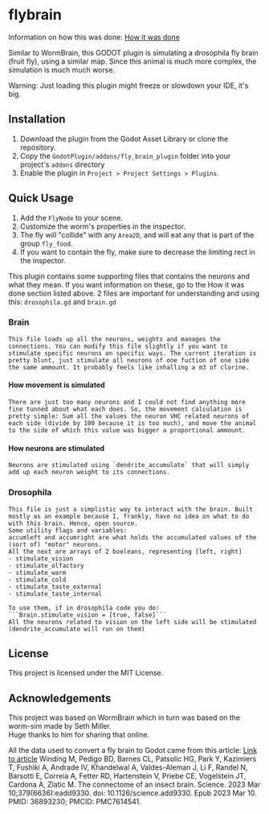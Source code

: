 # flybrain
Information on how this was done: [How it was done](./DataProcessing/README.md)

Similar to WormBrain, this GODOT plugin is simulating a drosophila fly brain (fruit fly), using a similar map. Since this animal is much more complex, the simulation is much much worse.

Warning: Just loading this plugin might freeze or slowdown your IDE, it's big.

## Installation
1. Download the plugin from the Godot Asset Library or clone the repository.
2. Copy the `GodotPlugin/addons/fly_brain_plugin` folder into your project's `addons` directory
3. Enable the plugin in `Project > Project Settings > Plugins`.

## Quick Usage
1. Add the `FlyNode` to your scene.
2. Customize the worm's properties in the inspector.
3. The fly will "collide" with any `Area2D`, and will eat any that is part of the group `fly_food`.
4. If you want to contain the fly, make sure to decrease the limiting rect in the inspector.

This plugin contains some supporting files that contains the neurons and what they mean. If you want information on these, go to the How it was done section listed above.
 2 files are important for understanding and using this:
 `drosophila.gd` and `brain.gd`

### Brain
    This file loads up all the neurons, weights and manages the connections. You can modify this file slightly if you want to stimulate specific neurons on specific ways. The current iteration is pretty blunt, just stimulate all neurons of one fuction of one side the same ammount. It probably feels like inhalling a m3 of clorine.

#### How movement is simulated
    There are just too many neurons and I could not find anything more fine tunned about what each does. So, the movement calculation is pretty simple: Sum all the values the neuron VHC related neurons of each side (divide by 100 because it is too much), and move the animal to the side of which this value was bigger a proportional ammount.

#### How neurons are stimulated
    Neurons are stimulated using `dendrite_accumulate` that will simply add up each neuron weight to its connections.
 
####
### Drosophila
    This file is just a simplistic way to interact with the brain. Built mostly as an example because I, frankly, have no idea on what to do with this brain. Hence, open source.
    Some utility flags and variables:
    accumleft and accumright are what holds the accumulated values of the (sort of) "motor" neurons. 
    All the next are arrays of 2 booleans, representing [left, right]
    - stimulate_vision
    - stimulate_olfactory
    - stimulate_warm
    - stimulate_cold
    - stimulate_taste_external
    - stimulate_taste_internal

    To use them, if in drosophila code you do: 
    ```Brain.stimulate_vision = [true, false]```  
    All the neurons related to vision on the left side will be stimulated (dendrite_accumulate will run on them)

## License
This project is licensed under the MIT License.

## Acknowledgements
This project was based on WormBrain which in turn was based on the worm-sim made by Seth Miller.  
Huge thanks to him for sharing that online.

All the data used to convert a fly brain to Godot came from this article:
[Link to article](https://www.ncbi.nlm.nih.gov/pmc/articles/PMC7614541/)
Winding M, Pedigo BD, Barnes CL, Patsolic HG, Park Y, Kazimiers T, Fushiki A, Andrade IV, Khandelwal A, Valdes-Aleman J, Li F, Randel N, Barsotti E, Correia A, Fetter RD, Hartenstein V, Priebe CE, Vogelstein JT, Cardona A, Zlatic M. The connectome of an insect brain. Science. 2023 Mar 10;379(6636):eadd9330. doi: 10.1126/science.add9330. Epub 2023 Mar 10. PMID: 36893230; PMCID: PMC7614541.